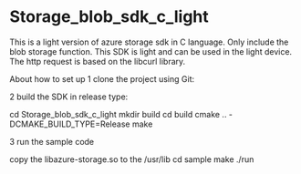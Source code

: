 # Storage_blob_sdk_c_light

This is a light version of azure storage sdk in C language. Only include the blob storage function.
This SDK is light and can be used in the light device.
The http request is based on the libcurl library.

About how to set up
1 clone the project using Git:

2 build the SDK in release type:

cd Storage_blob_sdk_c_light
mkdir build
cd build
cmake .. -DCMAKE_BUILD_TYPE=Release
make

3 run the sample code

copy the libazure-storage.so to the /usr/lib
cd sample
make
./run

